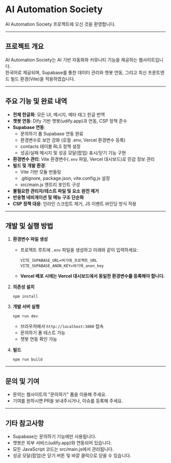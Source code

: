 # AI Automation Society

AI Automation Society 프로젝트에 오신 것을 환영합니다.

---

## 프로젝트 개요

AI Automation Society는 AI 기반 자동화와 커뮤니티 기능을 제공하는 웹사이트입니다.  
한국어로 제공되며, Supabase를 통한 데이터 관리와 챗봇 연동, 그리고 최신 프론트엔드 빌드 환경(Vite)을 적용하였습니다.

---

## 주요 기능 및 완료 내역

- **전체 한글화**: 모든 UI, 메시지, 메타 태그 한글 번역
- **챗봇 연동**: Dify 기반 챗봇(udify.app)과 연동, CSP 정책 준수
- **Supabase 연동**: 
  - 문의하기 폼 Supabase 연동 완료
  - 환경변수로 보안 강화 (로컬 .env, Vercel 환경변수 등록)
  - contacts 테이블 RLS 정책 설정
  - 성공/실패 메시지 및 성공 모달(팝업) 표시/닫기 기능 구현
- **환경변수 관리**: Vite 환경변수(`.env` 파일, Vercel 대시보드)로 민감 정보 관리
- **빌드 및 개발 환경**: 
  - Vite 기반 모듈 번들링
  - .gitignore, package.json, vite.config.js 설정
  - src/main.js 엔트리 포인트 구성
- **불필요한 관리자/테스트 파일 및 요소 완전 제거**
- **반응형 네비게이션 및 메뉴 구조 단순화**
- **CSP 정책 대응**: 인라인 스크립트 제거, JS 이벤트 바인딩 방식 적용

---

## 개발 및 실행 방법

1. **환경변수 파일 생성**
   - 프로젝트 루트에 `.env` 파일을 생성하고 아래와 같이 입력하세요:
     ```
     VITE_SUPABASE_URL=여기에_프로젝트_URL
     VITE_SUPABASE_ANON_KEY=여기에_anon_key
     ```
   - **Vercel 배포 시에는 Vercel 대시보드에서 동일한 환경변수를 등록해야 합니다.**

2. **의존성 설치**
   ```
   npm install
   ```

3. **개발 서버 실행**
   ```
   npm run dev
   ```
   - 브라우저에서 `http://localhost:3000` 접속
   - 문의하기 폼 테스트 가능
   - 챗봇 연동 확인 가능

4. **빌드**
   ```
   npm run build
   ```

---

## 문의 및 기여

- 문의는 웹사이트의 "문의하기" 폼을 이용해 주세요.
- 기여를 원하시면 PR을 보내주시거나, 이슈를 등록해 주세요.

---

## 기타 참고사항

- Supabase는 문의하기 기능에만 사용됩니다.
- 챗봇은 외부 서비스(udify.app)와 연동되어 있습니다.
- 모든 JavaScript 코드는 src/main.js에서 관리됩니다.
- 성공 모달(팝업)은 닫기 버튼 및 바깥 클릭으로 닫을 수 있습니다.
